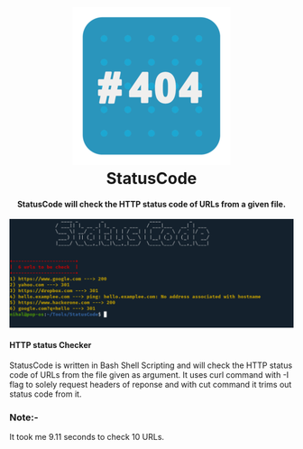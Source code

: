 <h1 align="center">
  <br>
  <a href="https://github.com/iamnihal/StatusCode"><img src="https://raw.githubusercontent.com/iamnihal/StatusCode/master/logo.png" alt="StatusCode"></a>
  <br>
  StatusCode
  <br>
</h1>

<h4 align="center">StatusCode will check the HTTP status code of URLs from a given file.</h4>

![demo](Pic.png)

#### HTTP status Checker
StatusCode is written in Bash Shell Scripting and will check the HTTP status code of URLs from the file given as argument.
It uses curl command with -I flag to solely request headers of reponse and with cut command it trims out status code from it.

### Note:- 
It took me 9.11 seconds to check 10 URLs.

